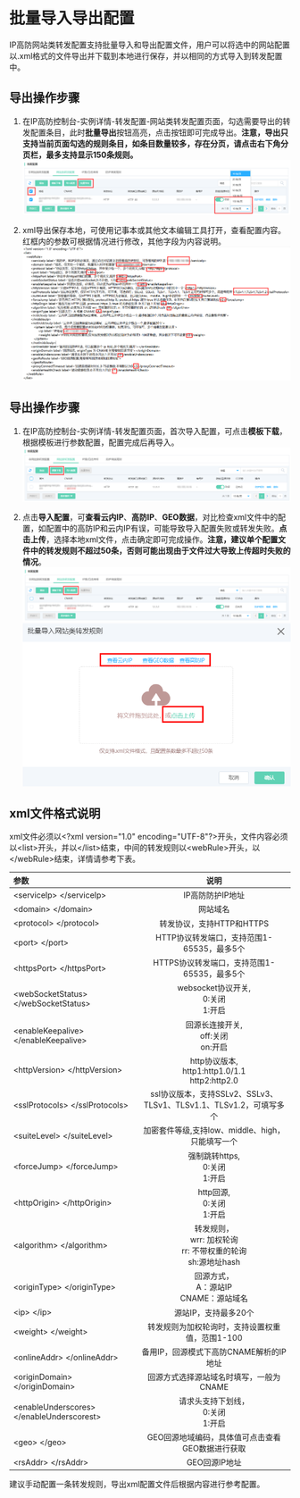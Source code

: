 # 批量导入导出配置

IP高防网站类转发配置支持批量导入和导出配置文件，用户可以将选中的网站配置以.xml格式的文件导出并下载到本地进行保存，并以相同的方式导入到转发配置中。

## 导出操作步骤

1. 在IP高防控制台-实例详情-转发配置-网站类转发配置页面，勾选需要导出的转发配置条目，此时**批量导出**按钮高亮，点击按钮即可完成导出。**注意，导出只支持当前页面勾选的规则条目，如条目数量较多，存在分页，请点击右下角分页栏，最多支持显示150条规则。**
    ![非网站转发规则](../../../../../image/Advanced%20Anti-DDoS/Web-Service-export.PNG)

2. xml导出保存本地，可使用记事本或其他文本编辑工具打开，查看配置内容。红框内的参数可根据情况进行修改，其他字段为内容说明。
    ![非网站转发规则](../../../../../image/Advanced%20Anti-DDoS/Web-Service-export01.PNG)

## 导出操作步骤

1. 在IP高防控制台-实例详情-转发配置页面，首次导入配置，可点击**模板下载**，根据模板进行参数配置，配置完成后再导入。
    ![非网站转发规则](../../../../../image/Advanced%20Anti-DDoS/Web-Service-template.PNG)

2. 点击**导入配置**，可**查看云内IP**、**高防IP**、**GEO数据**，对比检查xml文件中的配置，如配置中的高防IP和云内IP有误，可能导致导入配置失败或转发失败。**点击上传**，选择本地xml文件，点击确定即可完成操作。**注意，建议单个配置文件中的转发规则不超过50条，否则可能出现由于文件过大导致上传超时失败的情况**。
    ![非网站转发规则](../../../../../image/Advanced%20Anti-DDoS/Web-Service-import.PNG)
    ![非网站转发规则](../../../../../image/Advanced%20Anti-DDoS/Web-Service-import01.PNG)

## xml文件格式说明

xml文件必须以\<?xml version="1.0" encoding="UTF-8"?\>开头，文件内容必须以\<list\>开头，并以\</list\>结束，中间的转发规则以\<webRule\>开头，以\</webRule\>结束，详情请参考下表。

| 参数 |  说明  |  
| :------ |:---------: |
| \<serviceIp\> \</serviceIp\>    |  IP高防防护IP地址 |
| \<domain\> \</domain\>   |  网站域名 |
| \<protocol\> \</protocol\>  |  转发协议，支持HTTP和HTTPS |
| \<port\> \</port\>  | HTTP协议转发端口，支持范围1-65535，最多5个  |  
| \<httpsPort\> \</httpsPort\>  | HTTPS协议转发端口，支持范围1-65535，最多5个  | 
| \<webSocketStatus\> \</webSocketStatus\>  | websocket协议开关,</br>0:关闭</br>1:开启  | 
| \<enableKeepalive\> \</enableKeepalive\>  | 回源长连接开关,</br>off:关闭</br>on:开启  | 
| \<httpVersion\> \</httpVersion\>  | http协议版本,</br>http1:http1.0/1.1</br>http2:http2.0  | 
| \<sslProtocols\> \</sslProtocols\>  | ssl协议版本，支持SSLv2、SSLv3、TLSv1、TLSv1.1、TLSv1.2，可填写多个  | 
| \<suiteLevel\> \</suiteLevel\>  | 加密套件等级,支持low、middle、high，只能填写一个  | 
| \<forceJump\> \</forceJump\>  | 强制跳转https,</br>0:关闭</br>1:开启  |
| \<httpOrigin\> \</httpOrigin\>  | http回源,</br>0:关闭</br>1:开启  |
| \<algorithm\> \</algorithm\>  | 转发规则，</br>wrr: 加权轮询</br>rr:  不带权重的轮询</br>sh:源地址hash |  
| \<originType\> \</originType\>  |  回源方式，</br>A：源站IP </br>CNAME：源站域名 |  
| \<ip\> \</ip\> |  源站IP，支持最多20个  |
| \<weight\> \</weight\>|  转发规则为加权轮询时，支持设置权重值，范围1-100  |
| \<onlineAddr\> \</onlineAddr\> |  备用IP，回源模式下高防CNAME解析的IP地址 |
| \<originDomain\> \</originDomain\> |  回源方式选择源站域名时填写，一般为CNAME |
| \<enableUnderscores\> \</enableUnderscorest\> |  请求头支持下划线，</br>0:关闭</br>1:开启  |
| \<geo\> \</geo\> |  GEO回源地域编码，具体值可点击查看GEO数据进行获取 |
| \<rsAddr\> \</rsAddr\> |  GEO回源IP地址 |

建议手动配置一条转发规则，导出xml配置文件后根据内容进行参考配置。
